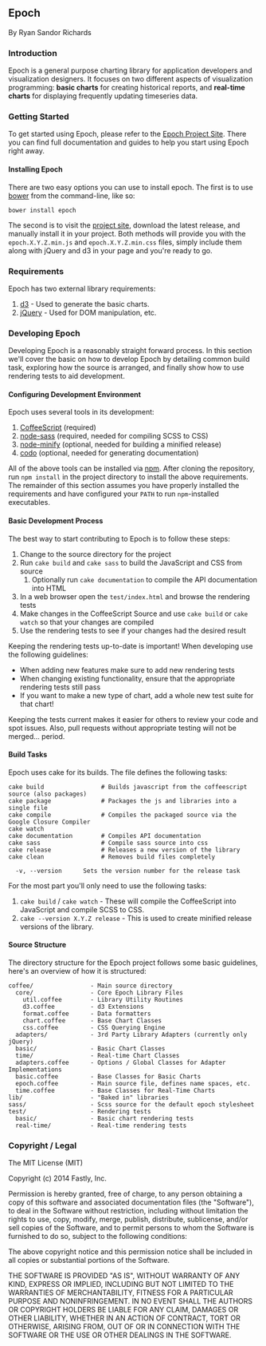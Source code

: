 ## Epoch
By Ryan Sandor Richards

### Introduction

Epoch is a general purpose charting library for application developers and visualization designers. It focuses on two different aspects of visualization programming: **basic charts** for creating historical reports, and **real-time charts** for displaying frequently updating timeseries data.

### Getting Started

To get started using Epoch, please refer to the [Epoch Project Site](http://fastly.github.io/epoch). There you can find full documentation and guides to help you start using Epoch right away.

#### Installing Epoch

There are two easy options you can use to install epoch. The first is to use [bower](http://bower.io/) from the command-line, like so:

```
bower install epoch
```

The second is to visit the [project site](http://fastly.github.io/epoch), download the latest release, and manually install it in your project. Both methods will provide you with the `epoch.X.Y.Z.min.js` and `epoch.X.Y.Z.min.css` files, simply include them along with jQuery and d3 in your page and you're ready to go.

### Requirements

Epoch has two external library requirements:

1. [d3](https://github.com/mbostock/d3) - Used to generate the basic charts.
2. [jQuery](https://github.com/jquery/jquery) - Used for DOM manipulation, etc.

### Developing Epoch

Developing Epoch is a reasonably straight forward process. In this section we'll cover the basic on how to develop Epoch by detailing common build task, exploring how the source is arranged, and finally show how to use rendering tests to aid development.

#### Configuring Development Environment

Epoch uses several tools in its development:

1. [CoffeeScript](http://coffeescript.org/) (required)
2. [node-sass](https://github.com/sass/node-sass) (required, needed for compiling SCSS to CSS)
3. [node-minify](https://github.com/srod/node-minify) (optional, needed for building a minified release)
4. [codo](https://github.com/coffeedoc/codo) (optional, needed for generating documentation)

All of the above tools can be installed via [npm](https://www.npmjs.org/). After cloning the repository, run `npm install` in the project directory to install the above requirements. The remainder of this section assumes you have properly installed the requirements and have configured your `PATH` to run `npm`-installed executables.

#### Basic Development Process

The best way to start contributing to Epoch is to follow these steps:

1. Change to the source directory for the project
2. Run `cake build` and `cake sass` to build the JavaScript and CSS from source
    1. Optionally run `cake documentation` to compile the API documentation into HTML
3. In a web browser open the `test/index.html` and browse the rendering tests
4. Make changes in the CoffeeScript Source and use `cake build` or `cake watch` so that your changes are compiled
5. Use the rendering tests to see if your changes had the desired result

Keeping the rendering tests up-to-date is important! When developing use the following guidelines:

* When adding new features make sure to add new rendering tests
* When changing existing functionality, ensure that the appropriate rendering tests still pass
* If you want to make a new type of chart, add a whole new test suite for that chart!

Keeping the tests current makes it easier for others to review your code and spot issues. Also, pull requests without appropriate testing will not be merged... period.


#### Build Tasks

Epoch uses cake for its builds. The file defines the following tasks:
```
cake build                # Builds javascript from the coffeescript source (also packages)
cake package              # Packages the js and libraries into a single file
cake compile              # Compiles the packaged source via the Google Closure Compiler
cake watch
cake documentation        # Compiles API documentation
cake sass                 # Compile sass source into css
cake release              # Releases a new version of the library
cake clean                # Removes build files completely

  -v, --version      Sets the version number for the release task
```

For the most part you'll only need to use the following tasks:

1. `cake build` / `cake watch` - These will compile the CoffeeScript into JavaScript and compile SCSS to CSS.
2. `cake --version X.Y.Z release` - This is used to create minified release versions of the library.


#### Source Structure

The directory structure for the Epoch project follows some basic guidelines, here's an overview of how it is structured:

```
coffee/                - Main source directory
  core/                - Core Epoch Library Files
    util.coffee        - Library Utility Routines
    d3.coffee          - d3 Extensions
    format.coffee      - Data formatters
    chart.coffee       - Base Chart Classes
    css.coffee         - CSS Querying Engine
  adapters/            - 3rd Party Library Adapters (currently only jQuery)
  basic/               - Basic Chart Classes
  time/                - Real-time Chart Classes
  adapters.coffee      - Options / Global Classes for Adapter Implementations
  basic.coffee         - Base Classes for Basic Charts
  epoch.coffee         - Main source file, defines name spaces, etc.
  time.coffee          - Base Classes for Real-Time Charts
lib/                   - "Baked in" libraries
sass/                  - Scss source for the default epoch stylesheet
test/                  - Rendering tests
  basic/               - Basic chart rendering tests
  real-time/           - Real-time rendering tests
```

### Copyright / Legal

The MIT License (MIT)

Copyright (c) 2014 Fastly, Inc.

Permission is hereby granted, free of charge, to any person obtaining a copy
of this software and associated documentation files (the "Software"), to deal
in the Software without restriction, including without limitation the rights
to use, copy, modify, merge, publish, distribute, sublicense, and/or sell
copies of the Software, and to permit persons to whom the Software is
furnished to do so, subject to the following conditions:

The above copyright notice and this permission notice shall be included in
all copies or substantial portions of the Software.

THE SOFTWARE IS PROVIDED "AS IS", WITHOUT WARRANTY OF ANY KIND, EXPRESS OR
IMPLIED, INCLUDING BUT NOT LIMITED TO THE WARRANTIES OF MERCHANTABILITY,
FITNESS FOR A PARTICULAR PURPOSE AND NONINFRINGEMENT. IN NO EVENT SHALL THE
AUTHORS OR COPYRIGHT HOLDERS BE LIABLE FOR ANY CLAIM, DAMAGES OR OTHER
LIABILITY, WHETHER IN AN ACTION OF CONTRACT, TORT OR OTHERWISE, ARISING FROM,
OUT OF OR IN CONNECTION WITH THE SOFTWARE OR THE USE OR OTHER DEALINGS IN
THE SOFTWARE.

